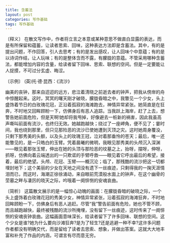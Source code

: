 ```yaml
---
title: 含蓄法
layout: post
categories: 写作基础
tags: 写作基础
---
```


〔释义〕 在散文写作中，作者将立言之本意或某种意思不做直白显露的表达，而是有所保留和蕴蓄，让读者思索、回味，这种表达方法即是含蓄法。其中，有的是提出问题，不作回答，引人去思考；有的是发出感叹，让人回味个中意蕴；有的是以诗词作结，让人玩味；有的是整体含而不露，有朦胧的意蕴。不管采用哪种含蓄法，都能增加内容的含量，给读者留下回味、思索、联想的空间。但是一定要能让人捉摸，不可过分玄虚、晦涩。

〔示例〕 (英)托·德·昆西：《流沙》

幽美的丧钟，那来自迢迢的远方，悲泣着清晓之前逝去者的钟声，把我从傍岸的舟中惊醒起来。这时，冥冥的曙天刚才破晓，朦胧昏暗之中，我瞥见一个少女，头上盛饰着节日的白玫瑰花冠，正沿着孤寂的海滩跑去，神情异常紧张。她简直是在狂奔，不时地又回眸顾盼一下，仿佛身后有恶人追踪。当我跃上海岸，赶了上去，想警告她前面危险，但是天啊!她却将我甩掉，好像避去一桩新的祸害，因此我虽高声嘶叫前面有流沙，也终归无效。她越跑越快；绕过了一座岬角，便不见了；霎时间，我也绕到那里，但只见那险恶的流沙已使她遭到灭顶之灾。这时她周身覆没，只剩下那秀美的头额，以及头上的玫瑰王冠，泣对着那垂怜的苍天；最后，唯一还能瞥见的，是一只皓白的玉臂。凭着晨曦的微明，我眼见那秀美的头颅沉入深渊——眼见着那张玉臂，伸出在她的头顶与那险恶的坟墓之上，抬呀，摆呀，伸呀，抓呀，仿佛向着云端透出的一只欺诓的手臂呼救——眼见着它呼出最后的希望，接着，最后的绝望。头颅、花冠、玉臂——概沉沦；临了，那残酷的流沙把这一切都埋封地下；这个美丽的少女在天地之间没有遗下一丝痕迹，只剩得我的一掬天涯情泪而已，而这时，海潮正徐徐涌动，来自眼前荒漠般水面上的钟声，在这个幽骨的茔墓之畔与凄厉的晓天之际，吟哦着一阕悱恻的安魂哀曲。

〔简析〕 这篇散文展示的是一幅惊心动魄的画面：在朦胧昏暗的破晓之际，一个头上盛饰着白玫瑰花冠的秀美少女，神情异常紧张，沿着孤寂的海滩狂奔，不时地回眸顾盼一下，仿佛身后有恶人追赶。尽管“我”警告前面有危险，她也不管不顾，而且越跑越快，最终被残酷的流沙所掩埋，没有留下一丝痕迹，这时传来了一阕悱恻的安魂丧钟哀曲。这幅画面意味深长，给读者留下了许多回味、联想的空间。这个少女是谁?她为什么要向沙滩狂奔?是为了轻生?还是逃避一种不幸?这许多问题作者都没有明确交代，而是留给了读者去思索、想象，并做出答案。这就大大地丰富和补充了作品的内涵，可谓言有尽而意无穷。 